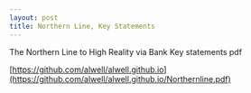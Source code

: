 ```yaml
---
layout: post
title: Northern Line, Key Statements
---
```


The Northern Line to High Reality via Bank
Key statements pdf

[https://github.com/alwell/alwell.github.io](https://github.com/alwell/alwell.github.io/Northernline.pdf)
